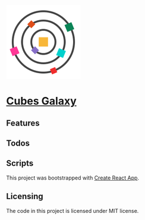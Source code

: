 [logo]: https://github.com/MenSeb/react-cubes-galaxy/blob/master/public/logo.svg "Cubes Galaxy logo"

![alt text][logo]

# [Cubes Galaxy](https://menseb.github.io/react-cubes-galaxy/)

## Features

## Todos

## Scripts

This project was bootstrapped with [Create React App](https://github.com/facebook/create-react-app).

## Licensing

The code in this project is licensed under MIT license.